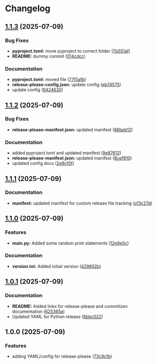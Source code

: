 # Changelog

## [1.1.3](https://github.com/SuzyQ-2117/Grounded-chatbot/compare/v1.1.2...v1.1.3) (2025-07-09)


### Bug Fixes

* **pyproject.toml:** move pyproject to correct folder ([7b551af](https://github.com/SuzyQ-2117/Grounded-chatbot/commit/7b551af610bca37ff07b9614f322e7a53e810a8c))
* **README:** dummy commit ([014cdcc](https://github.com/SuzyQ-2117/Grounded-chatbot/commit/014cdccc066d74aa0c12cd0b50be79680c0470b8))


### Documentation

* **pyproject.toml:** moved file ([77f5afb](https://github.com/SuzyQ-2117/Grounded-chatbot/commit/77f5afb3d353f59849b43095427da1ce30f3fd2f))
* **release-please-config.json:** update config ([eb74575](https://github.com/SuzyQ-2117/Grounded-chatbot/commit/eb74575ab5e7de0e72569b08d1eab228bf6e9274))
* update config ([9424630](https://github.com/SuzyQ-2117/Grounded-chatbot/commit/94246300396a83459cc979433e3e6ca430bc0f29))

## [1.1.2](https://github.com/SuzyQ-2117/Grounded-chatbot/compare/v1.1.1...v1.1.2) (2025-07-09)


### Bug Fixes

* **release-please-manifest.json:** updated manifest ([86beb12](https://github.com/SuzyQ-2117/Grounded-chatbot/commit/86beb12a21b91298e7dc9d36c122d9709bfa5348))


### Documentation

* added pyproject.toml and updated manifest ([9e87612](https://github.com/SuzyQ-2117/Grounded-chatbot/commit/9e876125d115325370b370b7e22ee35315c3d2bc))
* **release-please-manifest.json:** updated manifest ([8cef810](https://github.com/SuzyQ-2117/Grounded-chatbot/commit/8cef81031e247ba5701631ac4325fc1df0b5cc3a))
* updated config docs ([2e9cf0f](https://github.com/SuzyQ-2117/Grounded-chatbot/commit/2e9cf0f170d16d651d5b24f1902960cfca12ba5a))

## [1.1.1](https://github.com/SuzyQ-2117/Grounded-chatbot/compare/v1.1.0...v1.1.1) (2025-07-09)


### Documentation

* **manifest:** updated manifest for custom release file tracking ([cf3c27d](https://github.com/SuzyQ-2117/Grounded-chatbot/commit/cf3c27d329597531a2e90af468232b06ea539806))

## [1.1.0](https://github.com/SuzyQ-2117/Grounded-chatbot/compare/v1.0.1...v1.1.0) (2025-07-09)


### Features

* **main.py:** Added some random print statements ([12e9e0c](https://github.com/SuzyQ-2117/Grounded-chatbot/commit/12e9e0c30f9b41fa1d4e193ceba97817bd38e119))


### Documentation

* **version.txt:** Added initial version ([429602b](https://github.com/SuzyQ-2117/Grounded-chatbot/commit/429602bf89bdee7f82b7c6e617d113ceab55eda7))

## [1.0.1](https://github.com/SuzyQ-2117/Grounded-chatbot/compare/v1.0.0...v1.0.1) (2025-07-09)


### Documentation

* **README:** Added links for release-please and commitizen documentation ([625365a](https://github.com/SuzyQ-2117/Grounded-chatbot/commit/625365a50cd3847197f7db95cebcb8907d68c59a))
* Updated YAML for Python release ([6bbc022](https://github.com/SuzyQ-2117/Grounded-chatbot/commit/6bbc022c4282e51987b15a0ab3130bdcb3b9299d))

## 1.0.0 (2025-07-09)


### Features

* adding YAML/config for release-please ([73c9c1b](https://github.com/SuzyQ-2117/Grounded-chatbot/commit/73c9c1bc3e082740b571a91b037bf61ad255d0ac))
